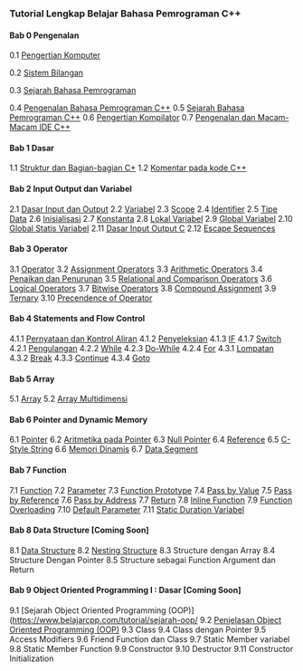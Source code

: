 ### Tutorial Lengkap Belajar Bahasa Pemrograman C++

#### Bab 0 Pengenalan

0.1 [Pengertian Komputer](https://www.belajarcpp.com/tutorial/komputer/)

0.2 [Sistem Bilangan](https://www.belajarcpp.com/tutorial/sistem-bilangan/)

0.3 [Sejarah Bahasa Pemrograman](https://www.belajarcpp.com/tutorial/sejarah-bahasa-pemrograman/)

0.4 [Pengenalan Bahasa Pemrograman C++](https://www.belajarcpp.com/tutorial/cpp/pengenalan-cpp/)
0.5 [Sejarah Bahasa Pemrograman C++](https://www.belajarcpp.com/tutorial/cpp/sejarah-cpp/)
0.6 [Pengertian Kompilator](https://www.belajarcpp.com/tutorial/cpp/pengertian-kompilator/)
0.7 [Pengenalan dan Macam-Macam IDE C++](https://www.belajarcpp.com/tutorial/cpp/ide-cpp/)

#### Bab 1 Dasar
1.1 [Struktur dan Bagian-bagian C+](https://www.belajarcpp.com/tutorial/cpp/struktur-dasar-cpp/)
1.2 [Komentar pada kode C++](https://www.belajarcpp.com/tutorial/cpp/komentar/)

#### Bab 2 Input Output dan Variabel
2.1 [Dasar Input dan Output](https://www.belajarcpp.com/tutorial/cpp/dasar-input-output/)
2.2 [Variabel](https://www.belajarcpp.com/tutorial/cpp/variabel/)
2.3 [Scope](https://www.belajarcpp.com/tutorial/cpp/scope/)
2.4 [Identifier](https://www.belajarcpp.com/tutorial/cpp/identifier/)
2.5 [Tipe Data](https://www.belajarcpp.com/tutorial/cpp/tipe-data/)
2.6 [Inisialisasi](https://www.belajarcpp.com/tutorial/cpp/inisialisasi/)
2.7 [Konstanta](https://www.belajarcpp.com/tutorial/cpp/konstanta/)
2.8 [Lokal Variabel](https://www.belajarcpp.com/tutorial/cpp/variabel-lokal/)
2.9 [Global Variabel](https://www.belajarcpp.com/tutorial/cpp/variabel-global/)
2.10 [Global Statis Variabel](https://www.belajarcpp.com/tutorial/cpp/variabel-statis-global/)
2.11 [Dasar Input Output C](https://www.belajarcpp.com/tutorial/c/dasar-input-output-c/)
2.12 [Escape Sequences](https://www.belajarcpp.com/tutorial/cpp/escape-sequences/)

#### Bab 3 Operator
3.1 [Operator](https://www.belajarcpp.com/tutorial/cpp/operator/)
3.2 [Assignment Operators](https://www.belajarcpp.com/tutorial/cpp/assignment/)
3.3 [Arithmetic Operators](https://www.belajarcpp.com/tutorial/cpp/arithmetic/)
3.4 [Penaikan dan Penurunan](https://www.belajarcpp.com/tutorial/cpp/increment-decrement/)
3.5 [Relational and Comparison Operators](https://www.belajarcpp.com/tutorial/cpp/relational-comparison/)
3.6 [Logical Operators](https://www.belajarcpp.com/tutorial/cpp/logical/)
3.7 [Bitwise Operators](https://www.belajarcpp.com/tutorial/cpp/bitwise/)
3.8 [Compound Assignment](https://www.belajarcpp.com/tutorial/cpp/compound-assignment/)
3.9 [Ternary](https://www.belajarcpp.com/tutorial/cpp/ternary/)
3.10 [Precendence of Operator](https://www.belajarcpp.com/tutorial/cpp/precedence-of-operators/)

#### Bab 4 Statements and Flow Control
4.1.1 [Pernyataan dan Kontrol Aliran](https://www.belajarcpp.com/tutorial/cpp/statement/)
4.1.2 [Penyeleksian](https://www.belajarcpp.com/tutorial/cpp/selection/)
4.1.3 [IF](https://www.belajarcpp.com/tutorial/cpp/if/)
4.1.7 [Switch](https://www.belajarcpp.com/tutorial/cpp/switch/)
4.2.1 [Pengulangan](https://www.belajarcpp.com/tutorial/cpp/loop/) 
4.2.2 [While](https://www.belajarcpp.com/tutorial/cpp/while/)
4.2.3 [Do-While](https://www.belajarcpp.com/tutorial/cpp/do-while/)
4.2.4 [For](https://www.belajarcpp.com/tutorial/cpp/for/)
4.3.1 [Lompatan](https://www.belajarcpp.com/tutorial/cpp/jump/)
4.3.2 [Break](https://www.belajarcpp.com/tutorial/cpp/break/)
4.3.3 [Continue](https://www.belajarcpp.com/tutorial/cpp/continue/)
4.3.4 [Goto](https://www.belajarcpp.com/tutorial/cpp/goto/)

#### Bab 5 Array
5.1 [Array](https://www.belajarcpp.com/tutorial/cpp/array/)
5.2 [Array Multidimensi](https://www.belajarcpp.com/tutorial/cpp/multidimensional-array/)

#### Bab 6 Pointer and Dynamic Memory
6.1 [Pointer](https://www.belajarcpp.com/tutorial/cpp/pointer/)
6.2 [Aritmetika pada Pointer](https://www.belajarcpp.com/tutorial/cpp/pointer-arithmetic/)
6.3 [Null Pointer](https://www.belajarcpp.com/tutorial/cpp/null-pointer/)
6.4 [Reference](https://www.belajarcpp.com/tutorial/cpp/reference/)
6.5 [C-Style String](https://www.belajarcpp.com/tutorial/c/c-style-string/)
6.6 [Memori Dinamis](https://www.belajarcpp.com/tutorial/cpp/dynamic-memory/)
6.7 [Data Segment](https://www.belajarcpp.com/tutorial/c/tata-letak-memori/)

#### Bab 7 Function
7.1 [Function](https://www.belajarcpp.com/tutorial/cpp/function/)
7.2 [Parameter](https://www.belajarcpp.com/tutorial/cpp/parameter/)
7.3 [Function Prototype](https://www.belajarcpp.com/tutorial/cpp/function-prototype/)
7.4 [Pass by Value](https://www.belajarcpp.com/tutorial/cpp/pass-by-value/)
7.5 [Pass by Reference](https://www.belajarcpp.com/tutorial/cpp/pass-by-reference/)
7.6 [Pass by Address](https://www.belajarcpp.com/tutorial/cpp/pass-by-address/)
7.7 [Return](https://www.belajarcpp.com/tutorial/cpp/return/)
7.8 [Inline Function](https://www.belajarcpp.com/tutorial/cpp/inline/)
7.9 [Function Overloading](https://www.belajarcpp.com/tutorial/cpp/function-overloading/)
7.10 [Default Parameter](https://www.belajarcpp.com/tutorial/cpp/default-parameter/)
7.11 [Static Duration Variabel](https://www.belajarcpp.com/tutorial/cpp/static-duration-variable/)

#### Bab 8 Data Structure \[Coming Soon\]
8.1 [Data Structure](https://www.belajarcpp.com/tutorial/nesting-structure/)
8.2 [Nesting Structure](https://www.belajarcpp.com/tutorial/nesting-structure/)
8.3 Structure dengan Array
8.4 Structure Dengan Pointer
8.5 Structure sebagai Function Argument dan Return

#### Bab 9 Object Oriented Programming I : Dasar \[Coming Soon\]
9.1 [Sejarah Object Oriented Programming (OOP)](https://www.belajarcpp.com/tutorial/sejarah-oop/
9.2 [Penjelasan Object Oriented Programming (OOP)](https://www.belajarcpp.com/tutorial/penjelasan-oop/)
9.3 Class
9.4 Class dengan Pointer
9.5 Access Modifiers
9.6 Friend Function dan Class
9.7 Static Member variabel
9.8 Static Member Function
9.9 Constructor
9.10 Destructor
9.11 Constructor Initialization
